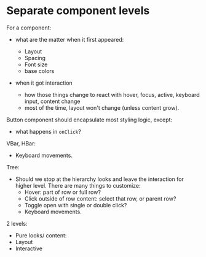 # Separate component levels

For a component:

- what are the matter when it first appeared:

  - Layout
  - Spacing
  - Font size
  - base colors

- when it got interaction
  - how those things change to react with hover, focus, active, keyboard input,
    content change
  - most of the time, layout won't change (unless content grow).

Button component should encapsulate most styling logic, except:

- what happens in `onClick`?

VBar, HBar:

- Keyboard movements.

Tree:

- Should we stop at the hierarchy looks and leave the interaction for higher
  level. There are many things to customize:
  - Hover: part of row or full row?
  - Click outside of row content: select that row, or parent row?
  - Toggle open with single or double click?
  - Keyboard movements.

2 levels:

- Pure looks/ content:
- Layout
- Interactive
